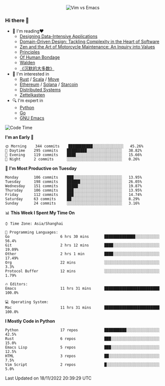 <p align="center">
    <img src="https://gist.githubusercontent.com/coldnight/e696baffb094e71c96cb302118878eae/raw/40ea5053a6f66cc65f90f437e4173497da225958/banner.gif" alt="Vim vs Emacs" />
</p>

### Hi there 👋

- 📖 I'm reading❤️
    + [Designing Data-Intensive Applications](https://www.oreilly.com/library/view/designing-data-intensive-applications/9781491903063/)
    + [Domain-Driven Design: Tackling Complexity in the Heart of Software](https://www.dddcommunity.org/book/evans_2003/)
    + [Zen and the Art of Motorcycle Maintenance: An Inquiry into Values](https://en.wikipedia.org/wiki/Zen_and_the_Art_of_Motorcycle_Maintenance)
    + [Principles](https://www.principles.com/)
    + [Of Human Bondage](https://en.wikipedia.org/wiki/Of_Human_Bondage)
    + [Walden](https://en.wikipedia.org/wiki/Walden)
    + [《沉默的大多数》](https://en.wikipedia.org/wiki/Silent_majority)
- 🌱 I'm interested in
    + [Rust](https://www.rust-lang.org/) / [Scala](https://www.scala-lang.org/) / [Move](https://github.com/move-language/move/)
    + [Ethereum](https://ethereum.org/en/) / [Solana](https://solana.com/) / [Starcoin](https://github.com/starcoinorg/starcoin)
	+ [Distributed Systems](https://www.linuxzen.com/notes/topics/20200320174417_%E5%88%86%E5%B8%83%E5%BC%8F/)
	+ [Zettelkasten](https://www.linuxzen.com/notes/notes/20220120080920-slip_box/)
- 🔍 I'm expert in
    + [Python](https://www.python.org/)
    + [Go](https://go.dev/)
    + [GNU Emacs](https://www.gnu.org/software/emacs/)

<!--START_SECTION:waka-->
![Code Time](http://img.shields.io/badge/Code%20Time-1%2C708%20hrs%2032%20mins-blue)

**I'm an Early 🐤** 

```text
🌞 Morning    344 commits    ███████████░░░░░░░░░░░░░░   45.26% 
🌆 Daytime    295 commits    █████████░░░░░░░░░░░░░░░░   38.82% 
🌃 Evening    119 commits    ████░░░░░░░░░░░░░░░░░░░░░   15.66% 
🌙 Night      2 commits      ░░░░░░░░░░░░░░░░░░░░░░░░░   0.26%

```
📅 **I'm Most Productive on Tuesday** 

```text
Monday       106 commits    ███░░░░░░░░░░░░░░░░░░░░░░   13.95% 
Tuesday      198 commits    ██████░░░░░░░░░░░░░░░░░░░   26.05% 
Wednesday    151 commits    █████░░░░░░░░░░░░░░░░░░░░   19.87% 
Thursday     106 commits    ███░░░░░░░░░░░░░░░░░░░░░░   13.95% 
Friday       112 commits    ███░░░░░░░░░░░░░░░░░░░░░░   14.74% 
Saturday     63 commits     ██░░░░░░░░░░░░░░░░░░░░░░░   8.29% 
Sunday       24 commits     ░░░░░░░░░░░░░░░░░░░░░░░░░   3.16%

```


📊 **This Week I Spent My Time On** 

```text
⌚︎ Time Zone: Asia/Shanghai

💬 Programming Languages: 
Go                       6 hrs 30 mins       ██████████████░░░░░░░░░░░   56.4% 
Git                      2 hrs 12 mins       ████░░░░░░░░░░░░░░░░░░░░░   19.09% 
Other                    2 hrs 1 min         ████░░░░░░░░░░░░░░░░░░░░░   17.49% 
Org                      22 mins             ░░░░░░░░░░░░░░░░░░░░░░░░░   3.3% 
Protocol Buffer          12 mins             ░░░░░░░░░░░░░░░░░░░░░░░░░   1.79%

🔥 Editors: 
Emacs                    11 hrs 31 mins      █████████████████████████   100.0%

💻 Operating System: 
Mac                      11 hrs 31 mins      █████████████████████████   100.0%

```

**I Mostly Code in Python** 

```text
Python                   17 repos            ██████████░░░░░░░░░░░░░░░   42.5% 
Rust                     6 repos             ███░░░░░░░░░░░░░░░░░░░░░░   15.0% 
Emacs Lisp               5 repos             ███░░░░░░░░░░░░░░░░░░░░░░   12.5% 
HTML                     3 repos             ██░░░░░░░░░░░░░░░░░░░░░░░   7.5% 
Vim Script               2 repos             █░░░░░░░░░░░░░░░░░░░░░░░░   5.0%

```



 Last Updated on 18/11/2022 20:39:29 UTC
<!--END_SECTION:waka-->
